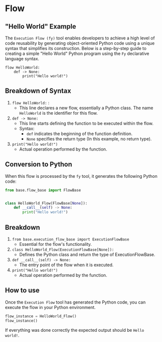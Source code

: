 # Flow

## "Hello World" Example

The `Execution Flow (fy)` tool enables developers to achieve a high level of code reusability by generating object-oriented Python code using a unique 
syntax that simplifies its construction. Below is a step-by-step guide to creating a simple "Hello World"
Python program using the `Fy` declarative language syntax.

```fy linenums="1"
flow HelloWorld:
    def -> None:
        print("Hello world!")

```

##  Breakdown of Syntax
1. `flow HelloWorld:` :
    - This line declares a new flow, essentially a Python class. The name `HelloWorld` is the identifier for 
         this flow.
2. `def -> None:`
    - This line starts defining the function to be executed within the flow.
    - Syntax: 
        - `def` indicates the beginning of the function definition.
        - `None` specifies the return type (In this example, no return type).
3. `print("Hello world!")`
    - Actual operation performed by the function.

## Conversion to Python
When this flow is processed by the `fy` tool, it generates the following Python code:

```py linenums="1"
from base.flow_base import FlowBase


class HelloWorld_Flow(FlowBase[None]):
    def __call__(self) -> None:
        print("Hello world!")

```

## Breakdown
1. `from base.execution_flow_base import ExecutionFlowBase`
    - Essential for the flow's functionality.
2. `class HelloWorld_Flow(ExecutionFlowBase[None]):`
    - Defines the Python class and return the type of ExecutionFlowBase.
3. `def __call__(self) -> None:`
    - The entry point of the flow when it is executed.
4. `print("Hello world!")`
    - Actual operation performed by the function.

## How to use
Once the `Execution Flow` tool has generated the Python code, you can execute the flow in your Python environment.

```py
flow_instance = HelloWorld_Flow()
flow_instance()
```

If everything was done correctly the expected output should be `Hello world!`.

